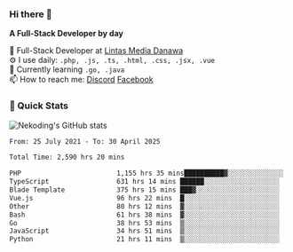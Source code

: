 ### Hi there 👋

**A Full-Stack Developer by day**

🔭 Full-Stack Developer at [Lintas Media Danawa](https://www.lintasmediadanawa.com/)  
⚙️ I use daily: `.php, .js, .ts, .html, .css, .jsx, .vue`  
🌱 Currently learning `.go, .java`  
📫 How to reach me: [Discord](https://discordapp.com/users/984448732999327766)  [Facebook](https://fb.me/tyvandi)  

### 🚀 Quick Stats  

![Nekoding's GitHub stats](https://github-readme-stats.vercel.app/api?username=nekoding&show_icons=true)

<!--START_SECTION:waka-->

```txt
From: 25 July 2021 - To: 30 April 2025

Total Time: 2,590 hrs 20 mins

PHP                        1,155 hrs 35 mins██████████▓░░░░░░░░░░░░░░   43.27 %
TypeScript                 631 hrs 14 mins ██████░░░░░░░░░░░░░░░░░░░   23.64 %
Blade Template             375 hrs 15 mins ███▓░░░░░░░░░░░░░░░░░░░░░   14.05 %
Vue.js                     96 hrs 22 mins  █░░░░░░░░░░░░░░░░░░░░░░░░   03.61 %
Other                      80 hrs 12 mins  ▓░░░░░░░░░░░░░░░░░░░░░░░░   03.00 %
Bash                       61 hrs 38 mins  ▓░░░░░░░░░░░░░░░░░░░░░░░░   02.31 %
Go                         38 hrs 53 mins  ▒░░░░░░░░░░░░░░░░░░░░░░░░   01.46 %
JavaScript                 34 hrs 51 mins  ▒░░░░░░░░░░░░░░░░░░░░░░░░   01.31 %
Python                     21 hrs 11 mins  ▒░░░░░░░░░░░░░░░░░░░░░░░░   00.79 %
```

<!--END_SECTION:waka-->

<!--
**nekoding/nekoding** is a ✨ _special_ ✨ repository because its `README.md` (this file) appears on your GitHub profile.

Here are some ideas to get you started:

- 🔭 I’m currently working on ...
- 🌱 I’m currently learning ...
- 👯 I’m looking to collaborate on ...
- 🤔 I’m looking for help with ...
- 💬 Ask me about ...
- 📫 How to reach me: ...
- 😄 Pronouns: ...
- ⚡ Fun fact: ...
-->
